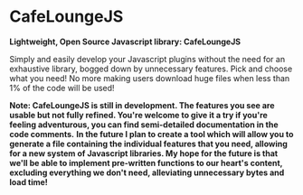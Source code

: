 # CafeLoungeJS

**Lightweight, Open Source Javascript library: CafeLoungeJS**

Simply and easily develop your Javascript plugins without the need for an exhaustive library, bogged down by unnecessary features. Pick and choose what you need! No more making users download huge files when less than 1% of the code will be used!

**Note: CafeLoungeJS is still in development. The features you see are usable but not fully refined. You're welcome to give it a try if you're feeling adventurous, you can find semi-detailed documentation in the code comments.**
**In the future I plan to create a tool which will allow you to generate a file containing the individual features that you need, allowing for a new system of Javascript libraries. My hope for the future is that we'll be able to implement pre-written functions to our heart's content, excluding everything we don't need, alleviating unnecessary bytes and load time!**
